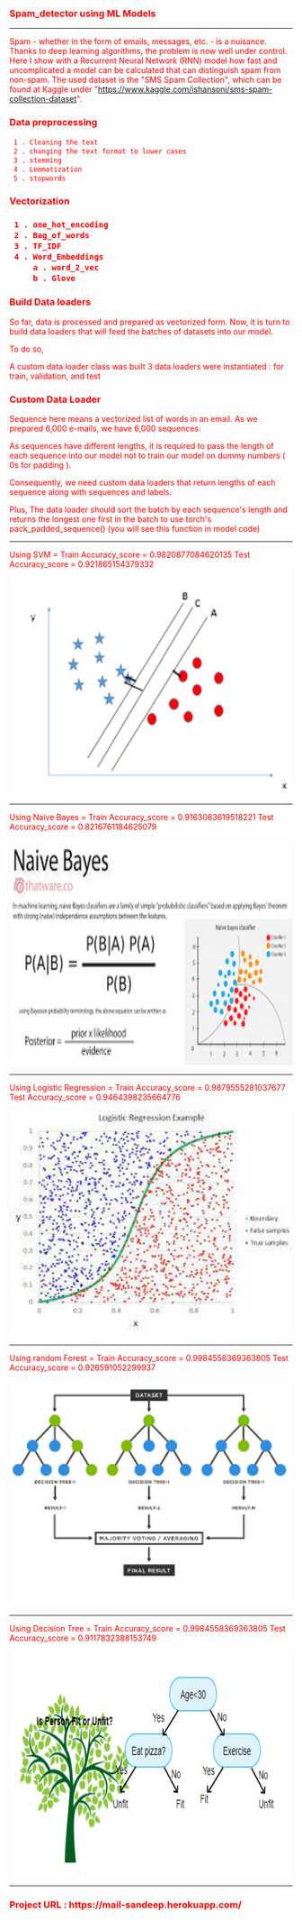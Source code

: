 <h3> <font color = 'red'> Spam_detector using ML Models </fonot> </h3>
<hr>

Spam - whether in the form of emails, messages, etc. - is a nuisance. Thanks to deep learning algorithms, the problem is now well under control. Here I show with a Recurrent Neural Network (RNN) model how fast and uncomplicated a model can be calculated that can distinguish spam from non-spam. The used dataset is the "SMS Spam Collection", which can be found at Kaggle under "https://www.kaggle.com/ishansoni/sms-spam-collection-dataset".


<h3>  Data preprocessing </h3>
 
     1 . Cleaning the text 
     2 . changing the text format to lower cases
     3 . stemming 
     4 . Lemmatization
     5 . stopwords
     
<h3> Vectorization <h3>
   
     1 . one_hot_encoding
     2 . Bag_of_words
     3 . TF_IDF
     4 . Word_Embeddings
         a . word_2_vec
         b . Glove 

 <h3>  Build Data loaders </h3>
 So far, data is processed and prepared as vectorized form.
 Now, it is turn to build data loaders that will feed the batches of datasets into our model.

 To do so,

 A custom data loader class was built
 3 data loaders were instantiated : for train, validation, and test
 
 <h3>  Custom Data Loader </h3>
  Sequence here means a vectorized list of words in an email.
 As we prepared 6,000 e-mails, we have 6,000 sequences.

 As sequences have different lengths, it is required to pass the length of each sequence into our model not to train our model on dummy numbers ( 0s for padding ).

 Consequently, we need custom data loaders that return lengths of each sequence along with sequences and labels.

 Plus, The data loader should sort the batch by each sequence's length and returns the longest one first in the batch to use torch's pack_padded_sequence() (you will see this     function in model code)
 
<hr> 
Using SVM = Train Accuracy_score = 0.9820877084620135  Test Accuracy_score = 0.921865154379332 

<img src="/images/2.png" width="700" height="400">
 
<hr>
 
Using Naive Bayes = Train Accuracy_score = 0.9163063619518221  Test Accuracy_score = 0.8216761184625079 

<img src="/images/3.png" width="700" height="400">
 
<hr>
 
Using Logistic Regression = Train Accuracy_score = 0.9879555281037677  Test Accuracy_score = 0.9464398235664776 

<img src="/images/4.jfif" width="700" height="400">
 
<hr>
 
Using random Forest = Train Accuracy_score = 0.9984558369363805  Test Accuracy_score = 0.926591052299937 
 
<img src="/images/5.png" width="700" height="400">
<hr>
 
Using Decision Tree = Train Accuracy_score = 0.9984558369363805  Test Accuracy_score = 0.9117832388153749 

<img src="/images/6.PNG" width="700" height="400">

 <hr>
 
 <h3> Project URL : https://mail-sandeep.herokuapp.com/ </h3>
